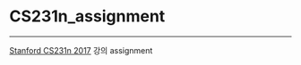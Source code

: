 # CS231n_assignment

---

[Stanford CS231n 2017](http://cs231n.stanford.edu/2017/syllabus.html) 강의 assignment
